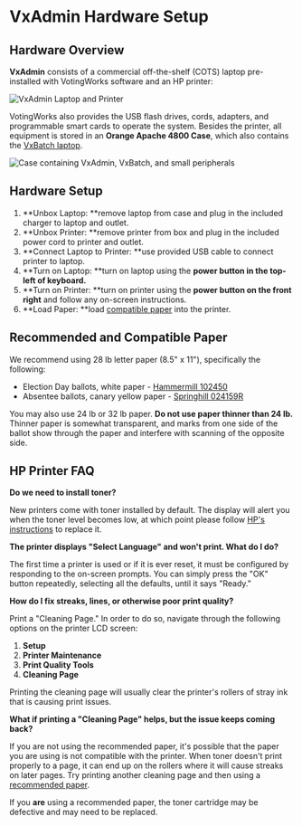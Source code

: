 # VxAdmin Hardware Setup

## Hardware Overview

**VxAdmin** consists of a commercial off-the-shelf (COTS) laptop pre-installed with VotingWorks software and an HP printer:

![VxAdmin Laptop and Printer](../.gitbook/assets/election\_manager\_2.jpg)

VotingWorks also provides the USB flash drives, cords, adapters, and programmable smart cards to operate the system. Besides the printer, all equipment is stored in an **Orange Apache 4800 Case**, which also contains the [VxBatch laptop](vxbatch-hardware-setup.md).

![Case containing VxAdmin, VxBatch, and small peripherals](<../.gitbook/assets/image (16).png>)

## Hardware Setup

1. **Unbox Laptop: **remove laptop from case and plug in the included charger to laptop and outlet.
2. **Unbox Printer: **remove printer from box and plug in the included power cord to printer and outlet.
3. **Connect Laptop to Printer: **use provided USB cable to connect printer to laptop.
4. **Turn on Laptop: **turn on laptop using the **power button in the top-left of keyboard.**
5. **Turn on Printer: **turn on printer using the **power button on the front right** and follow any on-screen instructions.
6. **Load Paper: **load [compatible paper](vxadmin-hardware-setup.md#recommended-and-compatible-paper) into the printer.

## Recommended and Compatible Paper

We recommend using 28 lb letter paper (8.5" x 11"), specifically the following:

* Election Day ballots, white paper - [Hammermill 102450](https://www.amazon.com/Hammermill-Premium-Letter-Bright-102450C/dp/B00006IDP3/)
* Absentee ballots, canary yellow paper - [Springhill 024159R](https://www.amazon.com/gp/product/B06WW39DGN/)

You may also use 24 lb or 32 lb paper. **Do not use paper thinner than 24 lb.** Thinner paper is somewhat transparent, and marks from one side of the ballot show through the paper and interfere with scanning of the opposite side.

## HP Printer FAQ

**Do we need to install toner?**

New printers come with toner installed by default. The display will alert you when the toner level becomes low, at which point please follow [HP's instructions](https://support.hp.com/us-en/document/c06392751) to replace it.

**The printer displays "Select Language" and won't print. What do I do?**

The first time a printer is used or if it is ever reset, it must be configured by responding to the on-screen prompts. You can simply press the "OK" button repeatedly, selecting all the defaults, until it says "Ready."

**How do I fix streaks, lines, or otherwise poor print quality?**

Print a "Cleaning Page." In order to do so, navigate through the following options on the printer LCD screen:

1. **Setup**
2. **Printer Maintenance**
3. **Print Quality Tools**
4. **Cleaning Page**

Printing the cleaning page will usually clear the printer's rollers of stray ink that is causing print issues.&#x20;

**What if printing a "Cleaning Page" helps, but the issue keeps coming back?**

If you are not using the recommended paper, it's possible that the paper you are using is not compatible with the printer. When toner doesn't print properly to a page, it can end up on the rollers where it will cause streaks on later pages. Try printing another cleaning page and then using a [recommended paper](vxadmin-hardware-setup.md#recommended-and-compatible-paper).

If you **are** using a recommended paper, the toner cartridge may be defective and may need to be replaced.

